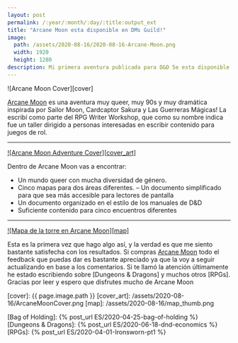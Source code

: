 ```yaml
---
layout: post
permalink: /:year/:month/:day/:title:output_ext
title: "Arcane Moon esta disponible en DMs Guild!"
image:
  path: /assets/2020-08-16/2020-08-16-Arcane-Moon.png
  width: 1920
  height: 1280
description: Mi primera aventura publicada para D&D 5e esta disponible ahora!
---
```


![Arcane Moon Cover][cover]

[Arcane Moon][arcanemoon] es una aventura muy queer, muy 90s y muy dramática inspirada por Sailor Moon, Cardcaptor Sakura y Las Guerreras Mágicas! La escribí como parte del RPG Writer Workshop, que como su nombre indica fue un taller dirigido a personas interesadas en escribir contenido para juegos de rol.

<!--more-->

---

[![Arcane Moon Adventure Cover][cover_art]][arcanemoon]


Dentro de Arcane Moon vas a encontrar:

- Un mundo queer con mucha diversidad de género.
- Cinco mapas para dos áreas diferentes.
– Un documento simplificado para que sea más accesible para lectores de pantalla
- Un documento organizado en el estilo de los manuales de D&D
- Suficiente contenido para cinco encuentros diferentes

---

[![Mapa de la torre en Arcane Moon][map]][arcanemoon]

Esta es la primera vez que hago algo así, y la verdad es que me siento bastante satisfecha con los resultados. Si compras [Arcane Moon][arcanemoon] todo el feedback que puedas dar es bastante apreciado ya que la voy a seguir actualizando en base a los comentarios. Si te llamó la atención últimamente he estado escribiendo sobre [Dungeons & Dragons] y muchos otros [RPGs]. Gracias por leer y espero que disfrutes mucho de Arcane Moon


<!--Images-->
[cover]: {{ page.image.path }}
[cover_art]: /assets/2020-08-16/ArcaneMoonCover.png
[map]: /assets/2020-08-16/map_thumb.png

<!--Credits-->

<!--Internal-Links-->
[Bag of Holding]: {% post_url ES/2020-04-25-bag-of-holding %}
[Dungeons & Dragons]: {% post_url ES/2020-06-18-dnd-economics %}
[RPGs]: {% post_url ES/2020-04-01-Ironsworn-pt1 %}

<!--External-Links-->
[arcanemoon]: https://bit.ly/ArcaneMoon
